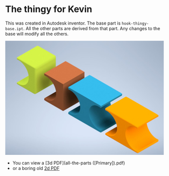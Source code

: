# The thingy for Kevin

This was created in Autodesk inventor.  The base part is
`hook-thingy-base.ipt`.  All the other parts are derived from that
part.  Any changes to the base will modify all the others.

![render](images/render1.jpg)

* You can view a [3d PDF](all-the-parts ([Primary]).pdf)
* or a boring old [2d PDF](all-the-parts-2d.pdf)
